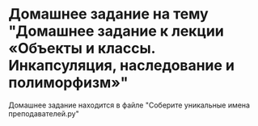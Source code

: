 # Домашнее задание на тему "Домашнее задание к лекции «Объекты и классы. Инкапсуляция, наследование и полиморфизм»"

Домашнее задание находится в файле "Соберите уникальные имена преподавателей.py"
